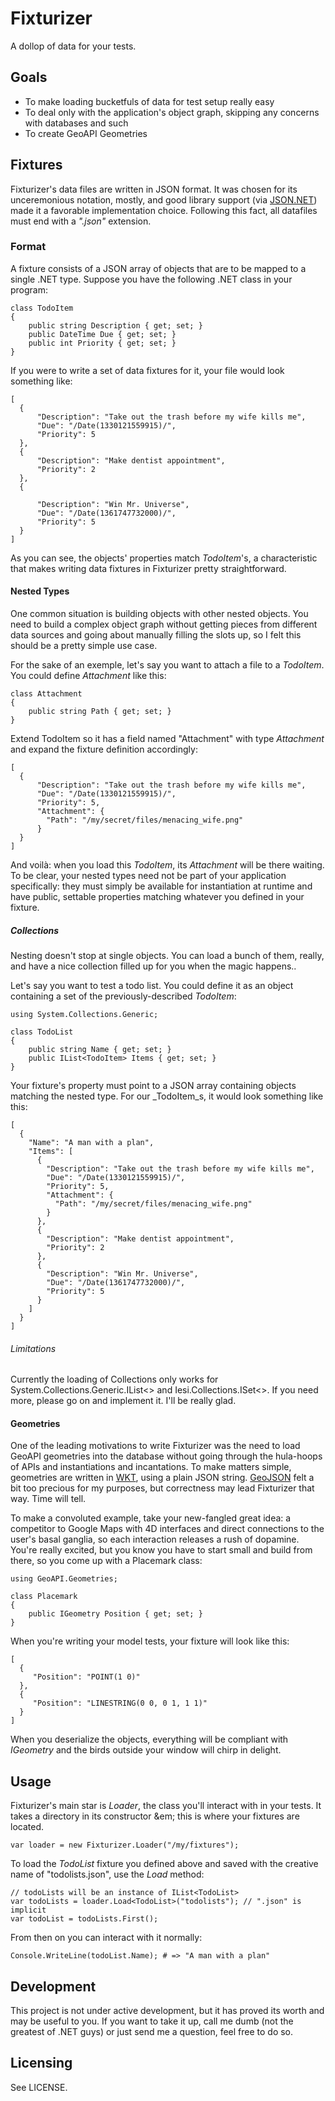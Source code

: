 # Fixturizer

A dollop of data for your tests.

## Goals

 * To make loading bucketfuls of data for test setup really easy
 * To deal only with the application's object graph, skipping any concerns with databases and such
 * To create GeoAPI Geometries

## Fixtures

Fixturizer's data files are written in JSON format. It was chosen for its unceremonious notation, mostly, and good library support (via [JSON.NET][json.net]) made it a favorable implementation choice. Following this fact, all datafiles must end with a *".json"* extension.

### Format

A fixture consists of a JSON array of objects that are to be mapped to a single .NET type. Suppose you have the following .NET class in your program:

    class TodoItem
    {
        public string Description { get; set; }
        public DateTime Due { get; set; }
        public int Priority { get; set; }
    }

If you were to write a set of data fixtures for it, your file would look something like:

    [
      {
          "Description": "Take out the trash before my wife kills me",
          "Due": "/Date(1330121559915)/",
          "Priority": 5
      },
      {
          "Description": "Make dentist appointment",
          "Priority": 2
      },
      {

          "Description": "Win Mr. Universe",
          "Due": "/Date(1361747732000)/",
          "Priority": 5
      }
    ]

As you can see, the objects' properties match _TodoItem_'s, a characteristic that makes writing data fixtures in Fixturizer pretty straightforward.

#### Nested Types

One common situation is building objects with other nested objects. You need to build a complex object graph without getting pieces from different data sources and going about manually filling the slots up, so I felt this should be a pretty simple use case.

For the sake of an exemple, let's say you want to attach a file to a _TodoItem_. You could define _Attachment_ like this:

    class Attachment
    {
        public string Path { get; set; }
    }

Extend TodoItem so it has a field named "Attachment" with type _Attachment_ and expand the fixture definition accordingly:

    [
      {
          "Description": "Take out the trash before my wife kills me",
          "Due": "/Date(1330121559915)/",
          "Priority": 5,
          "Attachment": {
            "Path": "/my/secret/files/menacing_wife.png"
          }
      }
    ]

And voilà: when you load this _TodoItem_, its _Attachment_ will be there waiting. To be clear, your nested types need not be part of your application specifically: they must simply be available for instantiation at runtime and have public, settable properties matching whatever you defined in your fixture.

##### Collections

Nesting doesn't stop at single objects. You can load a bunch of them, really, and have a nice collection filled up for you when the magic happens..

Let's say you want to test a todo list. You could define it as an object containing a set of the previously-described _TodoItem_:

    using System.Collections.Generic;
    
    class TodoList
    {
        public string Name { get; set; }
        public IList<TodoItem> Items { get; set; }
    }

Your fixture's property must point to a JSON array containing objects matching the nested type. For our _TodoItem_s, it would look something like this:

    [
      {
        "Name": "A man with a plan",
        "Items": [
          {
            "Description": "Take out the trash before my wife kills me",
            "Due": "/Date(1330121559915)/",
            "Priority": 5,
            "Attachment": {
              "Path": "/my/secret/files/menacing_wife.png"
            }
          },
          {
            "Description": "Make dentist appointment",
            "Priority": 2
          },
          {
            "Description": "Win Mr. Universe",
            "Due": "/Date(1361747732000)/",
            "Priority": 5
          }
        ]
      }
    ]

###### Limitations

Currently the loading of Collections only works for System.Collections.Generic.IList<> and Iesi.Collections.ISet<>. If you need more, please go on and implement it. I'll be really glad.

#### Geometries

One of the leading motivations to write Fixturizer was the need to load GeoAPI geometries into the database without going through the hula-hoops of APIs and instantiations and incantations. To make matters simple, geometries are written in [WKT][wkt], using a plain JSON string. [GeoJSON][geojson] felt a bit too precious for my purposes, but correctness may lead Fixturizer that way. Time will tell.

To make a convoluted example, take your new-fangled great idea: a competitor to Google Maps with 4D interfaces and direct connections to the user's basal ganglia, so each interaction releases a rush of dopamine. You're really excited, but you know you have to start small and build from there, so you come up with a Placemark class:

    using GeoAPI.Geometries;
    
    class Placemark
    {
        public IGeometry Position { get; set; }
    }

When you're writing your model tests, your fixture will look like this:

    [
      {
         "Position": "POINT(1 0)"
      },
      {
         "Position": "LINESTRING(0 0, 0 1, 1 1)"
      }
    ]

When you deserialize the objects, everything will be compliant with _IGeometry_ and the birds outside your window will chirp in delight.

## Usage

Fixturizer's main star is _Loader_, the class you'll interact with in your tests. It takes a directory in its constructor &em; this is where your fixtures are located.

    var loader = new Fixturizer.Loader("/my/fixtures");

To load the _TodoList_ fixture you defined above and saved with the creative name of "todolists.json", use the _Load<T>_ method:

    // todoLists will be an instance of IList<TodoList>
    var todoLists = loader.Load<TodoList>("todolists"); // ".json" is implicit
    var todoList = todoLists.First();

From then on you can interact with it normally:

    Console.WriteLine(todoList.Name); # => "A man with a plan"


[wkt]: http://en.wikipedia.org/wiki/Well-known_text
[geojson]: http://en.wikipedia.org/wiki/GeoJSON
[json.net]: http://james.newtonking.com/pages/json-net.aspx

## Development

This project is not under active development, but it has proved its worth and may be useful to you. If you want to take it up, call me dumb (not the greatest of .NET guys) or just send me a question, feel free to do so.

## Licensing

See LICENSE.

